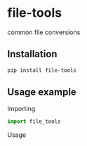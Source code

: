 # file-tools

common file conversions

## Installation

```BASH
pip install file-tools
```

## Usage example

Importing

```Python
import file_tools
```

Usage

```Python
```

<!--
## Create a new release

example:

```BASH
git tag 0.0.1
git push origin --tags
```

release a patch:

```BASH
poetry version patch
```

then `git commit`, `git push` and

```BASH
git tag 0.0.2
git push origin --tags
```
-->
